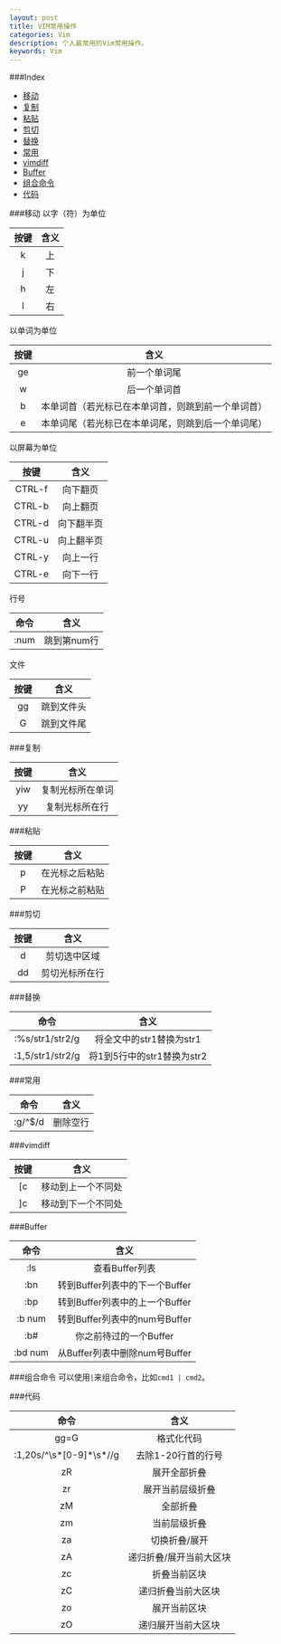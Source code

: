 ```yaml
---
layout: post
title: VIM常用操作
categories: Vim
description: 个人最常用的Vim常用操作。
keywords: Vim
---
```


###Index
* [移动](#移动)
* [复制](#复制)
* [粘贴](#粘贴)
* [剪切](#剪切)
* [替换](#替换)
* [常用](#常用)
* [vimdiff](#vimdiff)
* [Buffer](#Buffer)
* [组合命令](#组合命令)
* [代码](#代码)

###移动
以字（符）为单位  

|按键|含义|
|:---:|:---:|
|k|上|
|j|下|
|h|左|
|l|右|

以单词为单位  

|按键|含义|
|:---:|:---:|
|ge|前一个单词尾|
|w|后一个单词首|
|b|本单词首（若光标已在本单词首，则跳到前一个单词首）|
|e|本单词尾（若光标已在本单词尾，则跳到后一个单词尾）|

以屏幕为单位

|按键|含义|
|:---:|:---:|
|CTRL-f|向下翻页|
|CTRL-b|向上翻页|
|CTRL-d|向下翻半页|
|CTRL-u|向上翻半页|
|CTRL-y|向上一行|
|CTRL-e|向下一行|

行号  

|命令|含义|
|:---:|:---:|
|:num|跳到第num行|

文件  

|按键|含义|
|:---:|:---:|
|gg|跳到文件头|
|G|跳到文件尾|

###复制

|按键|含义|
|:---:|:---:|
|yiw|复制光标所在单词|
|yy|复制光标所在行|

###粘贴

|按键|含义|
|:---:|:---:|
|p|在光标之后粘贴|
|P|在光标之前粘贴|

###剪切

|按键|含义|
|:---:|:---:|
|d|剪切选中区域|
|dd|剪切光标所在行|

###替换

|命令|含义|
|:---:|:---:|
|:%s/str1/str2/g|将全文中的str1替换为str1|
|:1,5/str1/str2/g|将1到5行中的str1替换为str2|

###常用

|命令|含义|
|:---:|:---:|
|:g/^$/d|删除空行|

###vimdiff  

|按键|含义|
|:---:|:---:|
|[c|移动到上一个不同处|
|]c|移动到下一个不同处|

###Buffer

|命令|含义|
|:---:|:---:|
|:ls|查看Buffer列表|
|:bn|转到Buffer列表中的下一个Buffer|
|:bp|转到Buffer列表中的上一个Buffer|
|:b num|转到Buffer列表中的num号Buffer|
|:b#|你之前待过的一个Buffer|
|:bd num|从Buffer列表中删除num号Buffer|

###组合命令
可以使用`|`来组合命令，比如`cmd1 | cmd2`。

###代码

|命令|含义|
|:---:|:---:|
|gg=G|格式化代码|
|:1,20s/^\\s\*[0-9]\*\\s\*//g|去除1-20行首的行号|
|zR|展开全部折叠|
|zr|展开当前层级折叠|
|zM|全部折叠|
|zm|当前层级折叠|
|za|切换折叠/展开|
|zA|递归折叠/展开当前大区块|
|zc|折叠当前区块|
|zC|递归折叠当前大区块|
|zo|展开当前区块|
|zO|递归展开当前大区块|

